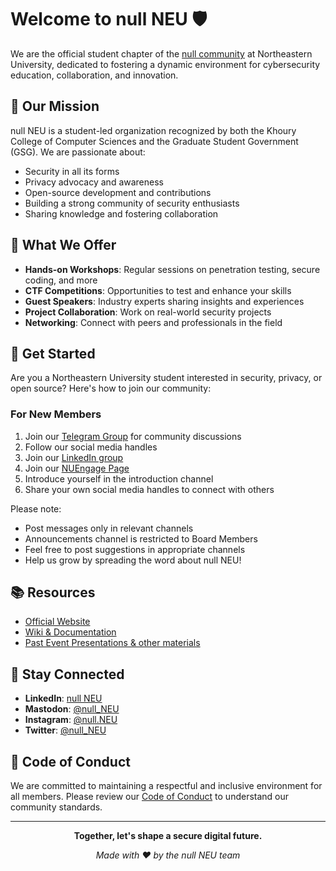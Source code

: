 # Welcome to null NEU 🛡️

We are the official student chapter of the [null community](https://null.community) at Northeastern University, dedicated to fostering a dynamic environment for cybersecurity education, collaboration, and innovation.

## 🎯 Our Mission

null NEU is a student-led organization recognized by both the Khoury College of Computer Sciences and the Graduate Student Government (GSG). We are passionate about:
- Security in all its forms
- Privacy advocacy and awareness
- Open-source development and contributions
- Building a strong community of security enthusiasts
- Sharing knowledge and fostering collaboration

## 🌟 What We Offer

- **Hands-on Workshops**: Regular sessions on penetration testing, secure coding, and more
- **CTF Competitions**: Opportunities to test and enhance your skills
- **Guest Speakers**: Industry experts sharing insights and experiences
- **Project Collaboration**: Work on real-world security projects
- **Networking**: Connect with peers and professionals in the field

## 🚀 Get Started

Are you a Northeastern University student interested in security, privacy, or open source? Here's how to join our community:

### For New Members

1. Join our [Telegram Group](https://t.me/+S7uxWGwmLfY5NTk1) for community discussions
2. Follow our social media handles
3. Join our [LinkedIn group](https://www.linkedin.com/groups/12743211/)
4. Join our [NUEngage Page](https://neu.campuslabs.com/engage/organization/null_neu)
5. Introduce yourself in the introduction channel
6. Share your own social media handles to connect with others

Please note:
- Post messages only in relevant channels
- Announcements channel is restricted to Board Members
- Feel free to post suggestions in appropriate channels
- Help us grow by spreading the word about null NEU!

## 📚 Resources

- [Official Website](https://nullneu.pages.dev)
- [Wiki & Documentation](https://github.com/nullNEU/.github/wiki)
- [Past Event Presentations & other materials](https://github.com/nullNEU/resources)

## 🤝 Stay Connected

- **LinkedIn**: [null NEU](https://www.linkedin.com/company/null-neu/)
- **Mastodon**: [@null_NEU](https://ioc.exchange/@null_NEU)
- **Instagram**: [@null.NEU](https://www.instagram.com/null.NEU)
- **Twitter**: [@null_NEU](https://twitter.com/null_NEU)

## 📜 Code of Conduct

We are committed to maintaining a respectful and inclusive environment for all members. Please review our [Code of Conduct](https://github.com/nullNEU/.github/blob/main/CODE_OF_CONDUCT.md) to understand our community standards.

---

<div align="center">

**Together, let's shape a secure digital future.**

*Made with ❤️ by the null NEU team*

</div>
